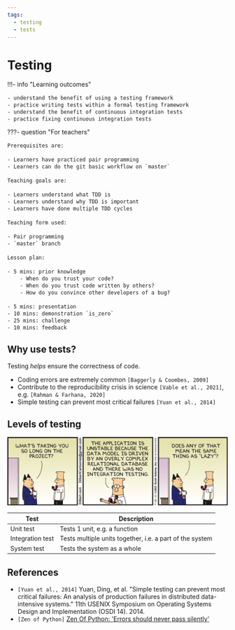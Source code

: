 ```yaml
---
tags:
  - testing
  - tests
---
```


# Testing

!!!- info "Learning outcomes"

    - understand the benefit of using a testing framework
    - practice writing tests within a formal testing framework
    - understand the benefit of continuous integration tests
    - practice fixing continuous integration tests

???- question "For teachers"

    Prerequisites are:

    - Learners have practiced pair programming
    - Learners can do the git basic workflow on `master`

    Teaching goals are:

    - Learners understand what TDD is
    - Learners understand why TDD is important
    - Learners have done multiple TDD cycles

    Teaching form used:

    - Pair programming
    - `master` branch

    Lesson plan:

    - 5 mins: prior knowledge
        - When do you trust your code?
        - When do you trust code written by others?
        - How do you convince other developers of a bug?

    - 5 mins: presentation
    - 10 mins: demonstration `is_zero`
    - 25 mins: challenge
    - 10 mins: feedback

## Why use tests?

Testing *helps* ensure the correctness of code.

- Coding errors are extremely common `[Baggerly & Coombes, 2009]`
- Contribute to the reproducibility crisis in science `[Vable et al., 2021]`,
  e.g. `[Rahman & Farhana, 2020]`
- Simple testing can prevent most critical failures `[Yuan et al., 2014]`

## Levels of testing

![Dilbert strip](dilbert_tdd_3.png)

Test            |Description
----------------|--------------------------------------------------------
Unit test       |Tests 1 unit, e.g. a function
Integration test|Tests multiple units together, i.e. a part of the system
System test     |Tests the system as a whole

## References

- `[Yuan et al., 2014]`
  Yuan, Ding, et al.
  "Simple testing can prevent most critical failures:
  An analysis of production failures in distributed data-intensive systems."
  11th USENIX Symposium on Operating Systems Design and Implementation
  (OSDI 14). 2014.
- `[Zen of Python]`
  [Zen Of Python: 'Errors should never pass silently'](https://peps.python.org/pep-0020/#the-zen-of-python)
